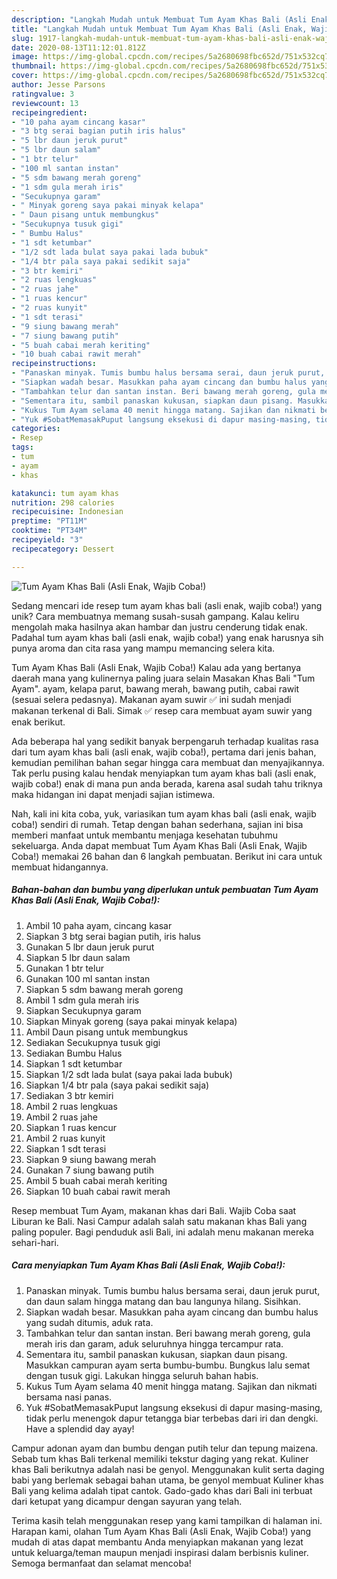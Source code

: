```yaml
---
description: "Langkah Mudah untuk Membuat Tum Ayam Khas Bali (Asli Enak, Wajib Coba!) Anti Gagal"
title: "Langkah Mudah untuk Membuat Tum Ayam Khas Bali (Asli Enak, Wajib Coba!) Anti Gagal"
slug: 1917-langkah-mudah-untuk-membuat-tum-ayam-khas-bali-asli-enak-wajib-coba-anti-gagal
date: 2020-08-13T11:12:01.812Z
image: https://img-global.cpcdn.com/recipes/5a2680698fbc652d/751x532cq70/tum-ayam-khas-bali-asli-enak-wajib-coba-foto-resep-utama.jpg
thumbnail: https://img-global.cpcdn.com/recipes/5a2680698fbc652d/751x532cq70/tum-ayam-khas-bali-asli-enak-wajib-coba-foto-resep-utama.jpg
cover: https://img-global.cpcdn.com/recipes/5a2680698fbc652d/751x532cq70/tum-ayam-khas-bali-asli-enak-wajib-coba-foto-resep-utama.jpg
author: Jesse Parsons
ratingvalue: 3
reviewcount: 13
recipeingredient:
- "10 paha ayam cincang kasar"
- "3 btg serai bagian putih iris halus"
- "5 lbr daun jeruk purut"
- "5 lbr daun salam"
- "1 btr telur"
- "100 ml santan instan"
- "5 sdm bawang merah goreng"
- "1 sdm gula merah iris"
- "Secukupnya garam"
- " Minyak goreng saya pakai minyak kelapa"
- " Daun pisang untuk membungkus"
- "Secukupnya tusuk gigi"
- " Bumbu Halus"
- "1 sdt ketumbar"
- "1/2 sdt lada bulat saya pakai lada bubuk"
- "1/4 btr pala saya pakai sedikit saja"
- "3 btr kemiri"
- "2 ruas lengkuas"
- "2 ruas jahe"
- "1 ruas kencur"
- "2 ruas kunyit"
- "1 sdt terasi"
- "9 siung bawang merah"
- "7 siung bawang putih"
- "5 buah cabai merah keriting"
- "10 buah cabai rawit merah"
recipeinstructions:
- "Panaskan minyak. Tumis bumbu halus bersama serai, daun jeruk purut, dan daun salam hingga matang dan bau langunya hilang. Sisihkan."
- "Siapkan wadah besar. Masukkan paha ayam cincang dan bumbu halus yang sudah ditumis, aduk rata."
- "Tambahkan telur dan santan instan. Beri bawang merah goreng, gula merah iris dan garam, aduk seluruhnya hingga tercampur rata."
- "Sementara itu, sambil panaskan kukusan, siapkan daun pisang. Masukkan campuran ayam serta bumbu-bumbu. Bungkus lalu semat dengan tusuk gigi. Lakukan hingga seluruh bahan habis."
- "Kukus Tum Ayam selama 40 menit hingga matang. Sajikan dan nikmati bersama nasi panas."
- "Yuk #SobatMemasakPuput langsung eksekusi di dapur masing-masing, tidak perlu menengok dapur tetangga biar terbebas dari iri dan dengki. Have a splendid day ayay!"
categories:
- Resep
tags:
- tum
- ayam
- khas

katakunci: tum ayam khas 
nutrition: 298 calories
recipecuisine: Indonesian
preptime: "PT11M"
cooktime: "PT34M"
recipeyield: "3"
recipecategory: Dessert

---
```



![Tum Ayam Khas Bali (Asli Enak, Wajib Coba!)](https://img-global.cpcdn.com/recipes/5a2680698fbc652d/751x532cq70/tum-ayam-khas-bali-asli-enak-wajib-coba-foto-resep-utama.jpg)

Sedang mencari ide resep tum ayam khas bali (asli enak, wajib coba!) yang unik? Cara membuatnya memang susah-susah gampang. Kalau keliru mengolah maka hasilnya akan hambar dan justru cenderung tidak enak. Padahal tum ayam khas bali (asli enak, wajib coba!) yang enak harusnya sih punya aroma dan cita rasa yang mampu memancing selera kita.

Tum Ayam Khas Bali (Asli Enak, Wajib Coba!) Kalau ada yang bertanya daerah mana yang kulinernya paling juara selain Masakan Khas Bali &#34;Tum Ayam&#34;. ayam, kelapa parut, bawang merah, bawang putih, cabai rawit (sesuai selera pedasnya). Makanan ayam suwir ✅ ini sudah menjadi makanan terkenal di Bali. Simak ✅ resep cara membuat ayam suwir yang enak berikut.

Ada beberapa hal yang sedikit banyak berpengaruh terhadap kualitas rasa dari tum ayam khas bali (asli enak, wajib coba!), pertama dari jenis bahan, kemudian pemilihan bahan segar hingga cara membuat dan menyajikannya. Tak perlu pusing kalau hendak menyiapkan tum ayam khas bali (asli enak, wajib coba!) enak di mana pun anda berada, karena asal sudah tahu triknya maka hidangan ini dapat menjadi sajian istimewa.


Nah, kali ini kita coba, yuk, variasikan tum ayam khas bali (asli enak, wajib coba!) sendiri di rumah. Tetap dengan bahan sederhana, sajian ini bisa memberi manfaat untuk membantu menjaga kesehatan tubuhmu sekeluarga. Anda dapat membuat Tum Ayam Khas Bali (Asli Enak, Wajib Coba!) memakai 26 bahan dan 6 langkah pembuatan. Berikut ini cara untuk membuat hidangannya.

<!--inarticleads1-->

##### Bahan-bahan dan bumbu yang diperlukan untuk pembuatan Tum Ayam Khas Bali (Asli Enak, Wajib Coba!):

1. Ambil 10 paha ayam, cincang kasar
1. Siapkan 3 btg serai bagian putih, iris halus
1. Gunakan 5 lbr daun jeruk purut
1. Siapkan 5 lbr daun salam
1. Gunakan 1 btr telur
1. Gunakan 100 ml santan instan
1. Siapkan 5 sdm bawang merah goreng
1. Ambil 1 sdm gula merah iris
1. Siapkan Secukupnya garam
1. Siapkan  Minyak goreng (saya pakai minyak kelapa)
1. Ambil  Daun pisang untuk membungkus
1. Sediakan Secukupnya tusuk gigi
1. Sediakan  Bumbu Halus
1. Siapkan 1 sdt ketumbar
1. Siapkan 1/2 sdt lada bulat (saya pakai lada bubuk)
1. Siapkan 1/4 btr pala (saya pakai sedikit saja)
1. Sediakan 3 btr kemiri
1. Ambil 2 ruas lengkuas
1. Ambil 2 ruas jahe
1. Siapkan 1 ruas kencur
1. Ambil 2 ruas kunyit
1. Siapkan 1 sdt terasi
1. Siapkan 9 siung bawang merah
1. Gunakan 7 siung bawang putih
1. Ambil 5 buah cabai merah keriting
1. Siapkan 10 buah cabai rawit merah


Resep membuat Tum Ayam, makanan khas dari Bali. Wajib Coba saat Liburan ke Bali. Nasi Campur adalah salah satu makanan khas Bali yang paling populer. Bagi penduduk asli Bali, ini adalah menu makanan mereka sehari-hari. 

<!--inarticleads2-->

##### Cara menyiapkan Tum Ayam Khas Bali (Asli Enak, Wajib Coba!):

1. Panaskan minyak. Tumis bumbu halus bersama serai, daun jeruk purut, dan daun salam hingga matang dan bau langunya hilang. Sisihkan.
1. Siapkan wadah besar. Masukkan paha ayam cincang dan bumbu halus yang sudah ditumis, aduk rata.
1. Tambahkan telur dan santan instan. Beri bawang merah goreng, gula merah iris dan garam, aduk seluruhnya hingga tercampur rata.
1. Sementara itu, sambil panaskan kukusan, siapkan daun pisang. Masukkan campuran ayam serta bumbu-bumbu. Bungkus lalu semat dengan tusuk gigi. Lakukan hingga seluruh bahan habis.
1. Kukus Tum Ayam selama 40 menit hingga matang. Sajikan dan nikmati bersama nasi panas.
1. Yuk #SobatMemasakPuput langsung eksekusi di dapur masing-masing, tidak perlu menengok dapur tetangga biar terbebas dari iri dan dengki. Have a splendid day ayay!


Campur adonan ayam dan bumbu dengan putih telur dan tepung maizena. Sebab tum khas Bali terkenal memiliki tekstur daging yang rekat. Kuliner khas Bali berikutnya adalah nasi be genyol. Menggunakan kulit serta daging babi yang berlemak sebagai bahan utama, be genyol membuat Kuliner khas Bali yang kelima adalah tipat cantok. Gado-gado khas dari Bali ini terbuat dari ketupat yang dicampur dengan sayuran yang telah. 

Terima kasih telah menggunakan resep yang kami tampilkan di halaman ini. Harapan kami, olahan Tum Ayam Khas Bali (Asli Enak, Wajib Coba!) yang mudah di atas dapat membantu Anda menyiapkan makanan yang lezat untuk keluarga/teman maupun menjadi inspirasi dalam berbisnis kuliner. Semoga bermanfaat dan selamat mencoba!

